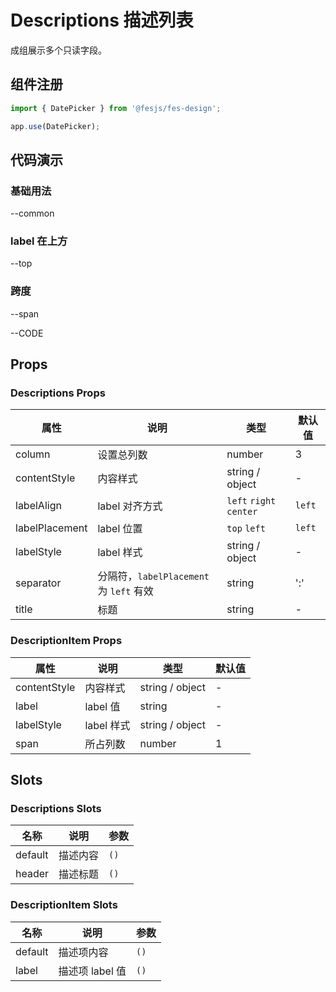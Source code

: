 # Descriptions 描述列表

成组展示多个只读字段。

## 组件注册

```js
import { DatePicker } from '@fesjs/fes-design';

app.use(DatePicker);
```

## 代码演示

### 基础用法

--common

### label 在上方

--top

### 跨度

--span

--CODE

## Props

### Descriptions Props

| 属性           | 说明                                    | 类型                    | 默认值 |
| -------------- | --------------------------------------- | ----------------------- | ------ |
| column         | 设置总列数                              | number                  | 3      |
| contentStyle   | 内容样式                                | string / object         | -      |
| labelAlign     | label 对齐方式                          | `left` `right` `center` | `left` |
| labelPlacement | label 位置                              | `top` `left`            | `left` |
| labelStyle     | label 样式                              | string / object         | -      |
| separator      | 分隔符，`labelPlacement` 为 `left` 有效 | string                  | ':'    |
| title          | 标题                                    | string                  | -      |

### DescriptionItem Props

| 属性         | 说明       | 类型            | 默认值 |
| ------------ | ---------- | --------------- | ------ |
| contentStyle | 内容样式   | string / object | -      |
| label        | label 值   | string          | -      |
| labelStyle   | label 样式 | string / object | -      |
| span         | 所占列数   | number          | 1      |

## Slots

### Descriptions Slots

| 名称    | 说明     | 参数 |
| ------- | -------- | ---- |
| default | 描述内容 | `()` |
| header  | 描述标题 | `()` |

### DescriptionItem Slots

| 名称    | 说明            | 参数 |
| ------- | --------------- | ---- |
| default | 描述项内容      | `()` |
| label   | 描述项 label 值 | `()` |
